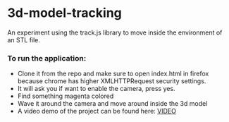 # 3d-model-tracking
An experiment using the track.js library to move inside the environment of an STL file.
### To run the application:
* Clone it from the repo and make sure to open index.html in firefox because chrome has higher XMLHTTPRequest security settings.
* It will ask you if want to enable the camera, press yes.
* Find something magenta colored
* Wave it around the camera and move around inside the 3d model
* A video demo of the project can be found here: [VIDEO](https://drive.google.com/file/d/0B2LFmH6cFdOmWnVFUE01ZmpoaDQ/view?usp=sharing)
